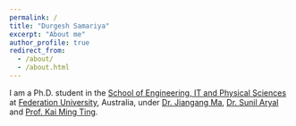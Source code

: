 ```yaml
---
permalink: /
title: "Durgesh Samariya"
excerpt: "About me"
author_profile: true
redirect_from: 
  - /about/
  - /about.html
---
```

I am a Ph.D. student in the [School of Engineering, IT and Physical Sciences](https://federation.edu.au/schools/school-of-engineering-information-technology-and-physical-sciences) at [Federation University](https://federation.edu.au), Australia, under [Dr. Jiangang Ma](https://scholar.google.co.in/citations?user=1DX4WFkAAAAJ&hl=en), [Dr. Sunil Aryal](http://sunilaryal.github.io/) and [Prof. Kai Ming Ting](https://ai.nju.edu.cn/KaiMingTing/).